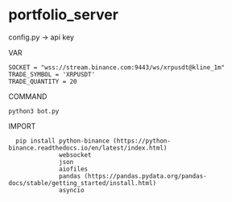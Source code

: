 # portfolio_server
config.py -> api key

VAR

    SOCKET = "wss://stream.binance.com:9443/ws/xrpusdt@kline_1m"
    TRADE_SYMBOL = 'XRPUSDT'
    TRADE_QUANTITY = 20

COMMAND

    python3 bot.py


IMPORT

      pip install python-binance (https://python-binance.readthedocs.io/en/latest/index.html)
                  websocket
                  json
                  aiofiles 
                  pandas (https://pandas.pydata.org/pandas-docs/stable/getting_started/install.html)
                  asyncio
